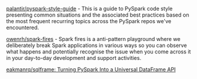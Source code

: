 [palantir/pyspark-style-guide](https://github.com/palantir/pyspark-style-guide) - This is a guide to PySpark code style presenting common situations and the associated best practices based on the most frequent recurring topics across the PySpark repos we've encountered.

[owenrh/spark-fires](https://github.com/owenrh/spark-fires) - Spark fires is a anti-pattern playground where we deliberately break Spark applications in various ways so you can observe what happens and potentially recognise the issue when you come across it in your day-to-day development and support activities.

[eakmanrq/sqlframe: Turning PySpark Into a Universal DataFrame API](https://github.com/eakmanrq/sqlframe)
